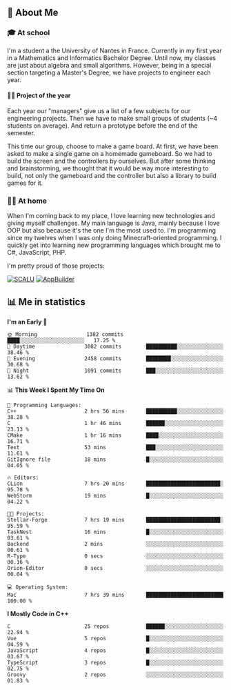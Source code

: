 ## 👀 About Me

### 🎓 At school

I'm a student a the University of Nantes in France. Currently in my first year in a Mathematics and Informatics Bachelor Degree. Until now, my classes are just about algebra and small algorithms. However, being in a special section targeting a Master's Degree, we have projects to engineer each year. 

#### 🔧🔬 Project of the year

Each year our "managers" give us a list of a few subjects for our engineering projects. Then we have to make small groups of students (~4 students on average). And return a prototype before the end of the semester.

This time our group, choose to make a game board. At first, we have been asked to make a single game on a homemade gameboard. So we had to build the screen and the controllers by ourselves. 
But after some thinking and brainstorming, we thought that it would be way more interesting to build, not only the gameboard and the controller but also a library to build games for it.

### 👨‍💻 At home

When I'm coming back to my place, I love learning new technologies and giving myself challenges. My main language is Java, mainly because I love OOP but also because it's the one I'm the most used to. I'm programming since my twelves when I was only doing Minecraft-oriented programming.  I quickly get into learning new programming languages which brought me to C#, JavaScript, PHP. 

I'm pretty proud of those projects:

[![SCALU](https://github-readme-stats.vercel.app/api/pin?username=renardfute&repo=SCALU)](https://github.com/renardfute/scalu)
[![AppBuilder](https://github-readme-stats.vercel.app/api/pin?username=pulsedev2&repo=AppBuilder)](https://github.com/pulsedev2/AppBuilder)

## 📊 Me in statistics
<!--START_SECTION:waka-->
**I'm an Early 🐤** 

```text
🌞 Morning                1382 commits        ████░░░░░░░░░░░░░░░░░░░░░   17.25 % 
🌆 Daytime                3082 commits        ██████████░░░░░░░░░░░░░░░   38.46 % 
🌃 Evening                2458 commits        ████████░░░░░░░░░░░░░░░░░   30.68 % 
🌙 Night                  1091 commits        ███░░░░░░░░░░░░░░░░░░░░░░   13.62 % 
```


📊 **This Week I Spent My Time On** 

```text
💬 Programming Languages: 
C++                      2 hrs 56 mins       ██████████░░░░░░░░░░░░░░░   38.28 % 
C                        1 hr 46 mins        ██████░░░░░░░░░░░░░░░░░░░   23.13 % 
CMake                    1 hr 16 mins        ████░░░░░░░░░░░░░░░░░░░░░   16.71 % 
Text                     53 mins             ███░░░░░░░░░░░░░░░░░░░░░░   11.61 % 
GitIgnore file           18 mins             █░░░░░░░░░░░░░░░░░░░░░░░░   04.05 % 

🔥 Editors: 
CLion                    7 hrs 20 mins       ████████████████████████░   95.78 % 
WebStorm                 19 mins             █░░░░░░░░░░░░░░░░░░░░░░░░   04.22 % 

🐱‍💻 Projects: 
Stellar-Forge            7 hrs 19 mins       ████████████████████████░   95.59 % 
TaskNest                 16 mins             █░░░░░░░░░░░░░░░░░░░░░░░░   03.61 % 
Backend                  2 mins              ░░░░░░░░░░░░░░░░░░░░░░░░░   00.61 % 
R-Type                   0 secs              ░░░░░░░░░░░░░░░░░░░░░░░░░   00.16 % 
Orion-Editor             0 secs              ░░░░░░░░░░░░░░░░░░░░░░░░░   00.04 % 

💻 Operating System: 
Mac                      7 hrs 39 mins       █████████████████████████   100.00 % 
```

**I Mostly Code in C++** 

```text
C                        25 repos            ██████░░░░░░░░░░░░░░░░░░░   22.94 % 
Vue                      5 repos             █░░░░░░░░░░░░░░░░░░░░░░░░   04.59 % 
JavaScript               4 repos             █░░░░░░░░░░░░░░░░░░░░░░░░   03.67 % 
TypeScript               3 repos             █░░░░░░░░░░░░░░░░░░░░░░░░   02.75 % 
Groovy                   2 repos             ░░░░░░░░░░░░░░░░░░░░░░░░░   01.83 % 
```




<!--END_SECTION:waka-->
